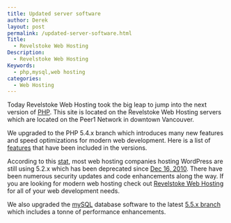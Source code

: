 ```yaml
---
title: Updated server software
author: Derek
layout: post
permalink: /updated-server-software.html
Title:
  - Revelstoke Web Hosting
Description:
  - Revelstoke Web Hosting
Keywords:
  - php,mysql,web hosting
categories:
  - Web Hosting
---
```


Today Revelstoke Web Hosting took the big leap to jump into the next version of [PHP][1]. This site is located on the Revelstoke Web Hosting servers which are located on the Peer1 Network in downtown Vancouver.

 [1]: http://php.net

We upgraded to the PHP 5.4.x branch which introduces many new features and speed optimizations for modern web development. Here is a list of [features][2] that have been included in the versions.

 [2]: http://www.php.net/manual/en/migration54.changes.php

According to this [stat][3], most web hosting companies hosting WordPress are still using 5.2.x which has been deprecated since [Dec 16, 2010][4]. There have been numerous security updates and code enhancements along the way. If you are looking for modern web hosting check out [Revelstoke Web Hosting][5] for all of your web development needs.

 [3]: http://wordpress.org/about/stats/
 [4]: http://php.net/archive/2010.php
 [5]: https://revelstokewebhosting.com

We also upgraded the [mySQL][6] database software to the latest [5.5.x branch][7] which includes a tonne of performance enhancements.

 [6]: http://www.mysql.com/://
 [7]: http://www.mysql.com/downloads/
